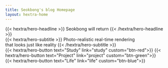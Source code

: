 ```yaml
---
title: Seokbong's blog Homepage
layout: hextra-home
---
```


<!-- headline -->
<div class="hx:mt-6 hx:mb-6 hx:mx-auto hx:text-center hx:max-w-xl">
{{< hextra/hero-headline >}}
  Seokbong will return
{{< /hextra/hero-headline >}}
</div>

<!-- subtitle -->
<div class="hx:mb-12 hx:mx-auto hx:text-center hx:max-w-xl">
{{< hextra/hero-subtitle >}}
  Photo-realistic real-time rendering&nbsp;<br class="hx:sm:block hx:hidden" />that looks just like reality
{{< /hextra/hero-subtitle >}}
</div>

<!-- button -->
<div class="homepage-custom-button">
{{< hextra/hero-button text="Study" link="study" custom="btn-red">}}
{{< hextra/hero-button text="Project" link="project" custom="btn-green">}}
{{< hextra/hero-button text="Life" link="life" custom="btn-blue">}}
</div>

<div class="hx:mt-6"></div>
